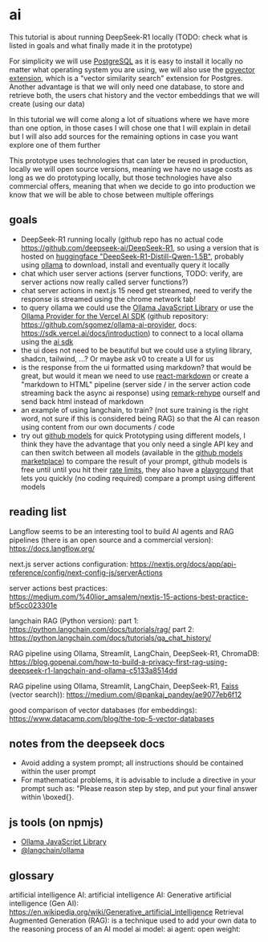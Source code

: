 # ai

This tutorial is about running DeepSeek-R1 locally (TODO: check what is listed in goals and what finally made it in the prototype)

For simplicity we will use [PostgreSQL](https://www.postgresql.org/) as it is easy to install it locally no matter what operating system you are using, we will also use the [pgvector extension](https://github.com/pgvector/pgvector), which is a "vector similarity search" extension for Postgres. Another advantage is that we will only need one database, to store and retrieve both, the users chat history and the vector embeddings that we will create (using our data) 

In this tutorial we will come along a lot of situations where we have more than one option, in those cases I will chose one that I will explain in detail but I will also add sources for the remaining options in case you want explore one of them further

This prototype uses technologies that can later be reused in production, locally we will open source versions, meaning we have no usage costs as long as we do prototyping locally, but those technologies have also commercial offers, meaning that when we decide to go into production we know that we will be able to chose between multiple offerings

## goals

* DeepSeek-R1 running locally (github repo has no actual code <https://github.com/deepseek-ai/DeepSeek-R1>, so using a version that is hosted on [huggingface "DeepSeek-R1-Distill-Qwen-1.5B"](https://huggingface.co/deepseek-ai/DeepSeek-R1-Distill-Qwen-1.5B), probably using [ollama](https://ollama.com/) to download, install and eventually query it locally
* chat which user server actions (server functions, TODO: verify, are server actions now really called server functions?)
* chat server actions in next.js 15 need get streamed, need to verify the response is streamed using the chrome network tab! 
* to query ollama we could use the [Ollama JavaScript Library](https://www.npmjs.com/package/ollama) or use the [Ollama Provider for the Vercel AI SDK](https://www.npmjs.com/package/ollama-ai-provider) (github repository: <https://github.com/sgomez/ollama-ai-provider>, docs: <https://sdk.vercel.ai/docs/introduction>) to connect to a local ollama using the [ai sdk](https://www.npmjs.com/package/ai)
* the ui does not need to be beautiful but we could use a styling library, shadcn, tailwind, ...? Or maybe ask v0 to create a UI for us
* is the response from the ui formatted using markdown? that would be great, but would it mean we need to use [react-markdown](https://github.com/remarkjs/react-markdown) or create a "markdown to HTML" pipeline (server side / in the server action code streaming back the async ai response) using [remark-rehype](https://github.com/remarkjs/remark-rehype) ourself and send back html instead of markdown
* an example of using langchain, to train? (not sure training is the right word, not sure if this is considered being RAG) so that the AI can reason using content from our own documents / code
* try out [github models](https://github.com/marketplace/models) for quick Prototyping using different models, I think they have the advantage that you only need a single API key and can then switch between all models (available in the [github models marketplace](https://github.com/marketplace?type=models)) to compare the result of your prompt, github models is free until until you hit their [rate limits](https://docs.github.com/en/github-models/prototyping-with-ai-models#rate-limits), they also have a [playground](https://docs.github.com/en/github-models/prototyping-with-ai-models) that lets you quickly (no coding required) compare a prompt using different models 

## reading list

Langflow seems to be an interesting tool to build AI agents and RAG pipelines (there is an open source and a commercial version):
<https://docs.langflow.org/>

next.js server actions configuration:
<https://nextjs.org/docs/app/api-reference/config/next-config-js/serverActions>

server actions best practices:
<https://medium.com/%40lior_amsalem/nextjs-15-actions-best-practice-bf5cc023301e>

langchain RAG (Python version):
part 1: <https://python.langchain.com/docs/tutorials/rag/>
part 2: <https://python.langchain.com/docs/tutorials/qa_chat_history/>

RAG pipeline using Ollama, Streamlit, LangChain, DeepSeek-R1, ChromaDB:
<https://blog.gopenai.com/how-to-build-a-privacy-first-rag-using-deepseek-r1-langchain-and-ollama-c5133a8514dd>

RAG pipeline using Ollama, Streamlit, LangChain, DeepSeek-R1, [Faiss](https://github.com/facebookresearch/faiss) (vector search)):
<https://medium.com/@pankaj_pandey/ae9077eb6f12>

good comparison of vector databases (for embeddings):
<https://www.datacamp.com/blog/the-top-5-vector-databases>

## notes from the deepseek docs

* Avoid adding a system prompt; all instructions should be contained within the user prompt
* For mathematical problems, it is advisable to include a directive in your prompt such as: "Please reason step by step, and put your final answer within \boxed{}.

## js tools (on npmjs)

* [Ollama JavaScript Library](https://www.npmjs.com/package/ollama)
* [@langchain/ollama](https://www.npmjs.com/package/@langchain/ollama)

## glossary

artificial intelligence AI: 
artificial intelligence AI: 
Generative artificial intelligence (Gen AI): <https://en.wikipedia.org/wiki/Generative_artificial_intelligence>
Retrieval Augmented Generation (RAG): is a technique used to add your own data to the reasoning process of an AI model
ai model: 
ai agent: 
open weight: 